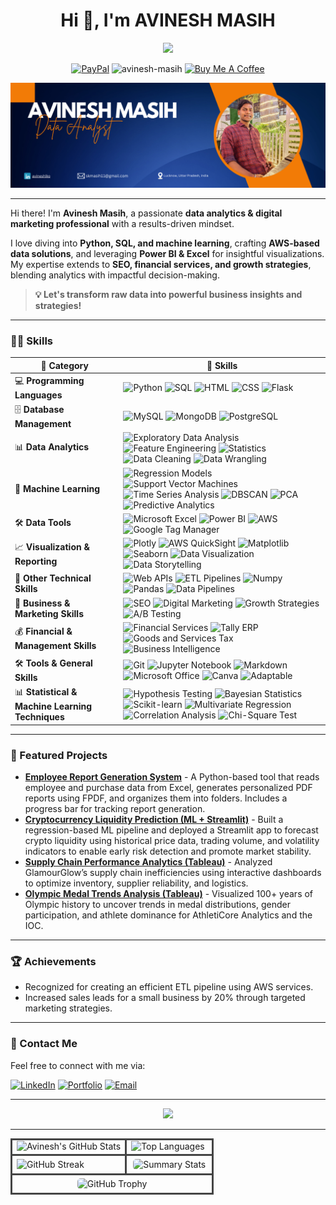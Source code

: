 <h1 align="center">Hi 👋, I'm AVINESH MASIH</h1>
<p align="center">
  <a href="https://github.com/avinesh-masih">
    <img src="https://readme-typing-svg.demolab.com/?lines=%F0%9F%9A%80+Welcome+to+My+GitHub+Profile!+%F0%9F%91%8B&font=Fira%20Code&center=true&width=600&height=50&color=ceff18&vCenter=true&pause=1000&size=24" />
  </a>
</p>

<p align="center"><a href="https://paypal.me/AVINESHMASIH" target="_blank">  <img src="https://img.shields.io/badge/PayPal-009CDE?style=flat&logo=paypal&logoColor=white" alt="PayPal"/></a>  <img src="https://komarev.com/ghpvc/?username=avinesh-masih&label=Profile%20views&color=green&style=flat" alt="avinesh-masih" />  <a href="https://buymeacoffee.com/avineshlko" target="_blank"><img src="https://img.shields.io/badge/Buy%20Me%20A%20Coffee-F5DD64?style=flat&logo=buy-me-a-coffee&logoColor=white" alt="Buy Me A Coffee"/></a></p>

![Banner](assets/banner.png)

---

Hi there! I'm **Avinesh Masih**, a passionate **data analytics & digital marketing professional** with a results-driven mindset.  

I love diving into **Python, SQL, and machine learning**, crafting **AWS-based data solutions**, and leveraging **Power BI & Excel** for insightful visualizations. My expertise extends to **SEO, financial services, and growth strategies**, blending analytics with impactful decision-making.  

> **💡 Let's transform raw data into powerful business insights and strategies!**  

---

### 🧑‍💻 Skills 

| 🚀 **Category**                     | 🎯 **Skills** |
|----------------------------------|-------------------------------------------------------------------------------------------------------------------------------------------------------------------------------------------------------------------------------------------------------------------------------------------------------------|
| 💻 **Programming Languages**        | ![Python](https://img.shields.io/badge/Python-3670A0?style=flat&logo=python&logoColor=white) ![SQL](https://img.shields.io/badge/SQL-CC2927?style=flat&logo=microsoftsqlserver&logoColor=white) ![HTML](https://img.shields.io/badge/HTML-E34F26?style=flat&logo=html5&logoColor=white) ![CSS](https://img.shields.io/badge/CSS-1572B6?style=flat&logo=css3&logoColor=white) ![Flask](https://img.shields.io/badge/Flask-000000?style=flat&logo=flask&logoColor=white) |
| 🗄️ **Database Management**          | ![MySQL](https://img.shields.io/badge/MySQL-4479A1?style=flat&logo=mysql&logoColor=white) ![MongoDB](https://img.shields.io/badge/MongoDB-47A248?style=flat&logo=mongodb&logoColor=white) ![PostgreSQL](https://img.shields.io/badge/PostgreSQL-336791?style=flat&logo=postgresql&logoColor=white) |
| 📊 **Data Analytics**               | ![Exploratory Data Analysis](https://img.shields.io/badge/Exploratory%20Data%20Analysis-ffcc00?style=flat) ![Feature Engineering](https://img.shields.io/badge/Feature%20Engineering-2DBE60?style=flat) ![Statistics](https://img.shields.io/badge/Statistics-A12312?style=flat) ![Data Cleaning](https://img.shields.io/badge/Data%20Cleaning-004D40?style=flat) ![Data Wrangling](https://img.shields.io/badge/Data%20Wrangling-8B0000?style=flat) |
| 🤖 **Machine Learning**             | ![Regression Models](https://img.shields.io/badge/Regression%20Models-0176C2?style=flat) ![Support Vector Machines](https://img.shields.io/badge/Support%20Vector%20Machines-00C4FF?style=flat) ![Time Series Analysis](https://img.shields.io/badge/Time%20Series%20Analysis-8E44AD?style=flat) ![DBSCAN](https://img.shields.io/badge/DBSCAN-1B4F72?style=flat) ![PCA](https://img.shields.io/badge/PCA-FF5733?style=flat) ![Predictive Analytics](https://img.shields.io/badge/Predictive%20Analytics-800000?style=flat) |
| 🛠️ **Data Tools**                   | ![Microsoft Excel](https://img.shields.io/badge/Microsoft%20Excel-217346?style=flat&logo=microsoftexcel&logoColor=white) ![Power BI](https://img.shields.io/badge/Power%20BI-F2C811?style=flat&logo=powerbi&logoColor=black) ![AWS](https://img.shields.io/badge/AWS-232F3E?style=flat&logo=amazonaws&logoColor=white) ![Google Tag Manager](https://img.shields.io/badge/Google%20Tag%20Manager-4285F4?style=flat&logo=googletagmanager&logoColor=white) |
| 📈 **Visualization & Reporting**    | ![Plotly](https://img.shields.io/badge/Plotly-3F4E88?style=flat&logo=plotly&logoColor=white) ![AWS QuickSight](https://img.shields.io/badge/AWS%20QuickSight-FF9900?style=flat&logo=amazonaws&logoColor=white) ![Matplotlib](https://img.shields.io/badge/Matplotlib-11557C?style=flat) ![Seaborn](https://img.shields.io/badge/Seaborn-009688?style=flat) ![Data Visualization](https://img.shields.io/badge/Data%20Visualization-4A235A?style=flat) ![Data Storytelling](https://img.shields.io/badge/Data%20Storytelling-FF5733?style=flat) |
| 🔧 **Other Technical Skills**       | ![Web APIs](https://img.shields.io/badge/Web%20APIs-1A237E?style=flat) ![ETL Pipelines](https://img.shields.io/badge/ETL%20Pipelines-009688?style=flat) ![Numpy](https://img.shields.io/badge/Numpy-013243?style=flat&logo=numpy&logoColor=white) ![Pandas](https://img.shields.io/badge/Pandas-150458?style=flat&logo=pandas&logoColor=white) ![Data Pipelines](https://img.shields.io/badge/Data%20Pipelines-8E44AD?style=flat) |
| 📢 **Business & Marketing Skills**  | ![SEO](https://img.shields.io/badge/SEO-FF9900?style=flat) ![Digital Marketing](https://img.shields.io/badge/Digital%20Marketing-3b5998?style=flat) ![Growth Strategies](https://img.shields.io/badge/Growth%20Strategies-2C3333?style=flat) ![A/B Testing](https://img.shields.io/badge/A%2FB%20Testing-007ACC?style=flat) |
| 💰 **Financial & Management Skills**| ![Financial Services](https://img.shields.io/badge/Financial%20Services-34495E?style=flat) ![Tally ERP](https://img.shields.io/badge/Tally%20ERP-7DCEA0?style=flat) ![Goods and Services Tax](https://img.shields.io/badge/GST-FF7F50?style=flat) ![Business Intelligence](https://img.shields.io/badge/Business%20Intelligence-4A235A?style=flat) |
| 🛠️ **Tools & General Skills**       | ![Git](https://img.shields.io/badge/Git-F05032?style=flat&logo=git&logoColor=white) ![Jupyter Notebook](https://img.shields.io/badge/Jupyter%20Notebook-F37626?style=flat&logo=jupyter&logoColor=white) ![Markdown](https://img.shields.io/badge/Markdown-000000?style=flat&logo=markdown&logoColor=white) ![Microsoft Office](https://img.shields.io/badge/Microsoft%20Office-D83B01?style=flat&logo=microsoftoffice&logoColor=white) ![Canva](https://img.shields.io/badge/Canva-00C4CC?style=flat&logo=canva&logoColor=white) ![Adaptable](https://img.shields.io/badge/Easily%20Adaptable-8E44AD?style=flat) |
| 📊 **Statistical & Machine Learning Techniques** | ![Hypothesis Testing](https://img.shields.io/badge/Hypothesis%20Testing-007ACC?style=flat) ![Bayesian Statistics](https://img.shields.io/badge/Bayesian%20Statistics-343A40?style=flat) ![Scikit-learn](https://img.shields.io/badge/Scikit--learn-F7931E?style=flat&logo=scikitlearn&logoColor=white) ![Multivariate Regression](https://img.shields.io/badge/Multivariate%20Regression-6A0DAD?style=flat) ![Correlation Analysis](https://img.shields.io/badge/Correlation%20Analysis-1E8449?style=flat) ![Chi-Square Test](https://img.shields.io/badge/Chi--Square%20Test-9C640C?style=flat) |


---

### 🌟 Featured Projects
- **[Employee Report Generation System](https://github.com/avinesh-masih/employee-report-generator)** - A Python-based tool that reads employee and purchase data from Excel, generates personalized PDF reports using FPDF, and organizes them into folders. Includes a progress bar for tracking report generation.
- **[Cryptocurrency Liquidity Prediction (ML + Streamlit)](https://crypto-liquidity-prediction.streamlit.app/)** - Built a regression-based ML pipeline and deployed a Streamlit app to forecast crypto liquidity using historical price data, trading volume, and volatility indicators to enable early risk detection and promote market stability.
- **[Supply Chain Performance Analytics (Tableau)](https://github.com/avinesh-masih/Data-Analytics-Assignment/tree/main/Supply-Chain-Performance-Analytics-for-GlamourGlow-Cosmetics)** - Analyzed GlamourGlow’s supply chain inefficiencies using interactive dashboards to optimize inventory, supplier reliability, and logistics.
- **[Olympic Medal Trends Analysis (Tableau)](https://github.com/avinesh-masih/Data-Analytics-Assignment/tree/main/Analysis-of-Olympic-Medal-Trends)** - Visualized 100+ years of Olympic history to uncover trends in medal distributions, gender participation, and athlete dominance for AthletiCore Analytics and the IOC.

---

### 🏆 Achievements
- Recognized for creating an efficient ETL pipeline using AWS services.
- Increased sales leads for a small business by 20% through targeted marketing strategies.

---

### 📝 Contact Me
Feel free to connect with me via:

[![LinkedIn](https://img.shields.io/badge/LinkedIn-0077B5?style=for-the-badge&logo=linkedin&logoColor=white)](https://www.linkedin.com/in/avineshlko/) [![Portfolio](https://img.shields.io/badge/Portfolio-000000?style=for-the-badge&logo=githubpages&logoColor=white)](https://avinesh-masih.github.io/) [![Email](https://img.shields.io/badge/Email-D14836?style=for-the-badge&logo=gmail&logoColor=white)](mailto:skmasih11@gmail.com)

---
<p align="center">
  <img src="https://img.shields.io/badge/Thank%20you%20for%20visiting%20my%20GitHub%20profile!-Let's%20build%20something%20amazing%20together.%20🚀-0A66C2?style=for-the-badge">
</p>

---

<!-- GitHub Stats in Grid -->
<div align="center">

<table>
  <tr>
    <td style="border:3px solid #444;">
      <img src="https://github-readme-stats.vercel.app/api?username=avinesh-masih&show_icons=true&theme=radical" alt="Avinesh's GitHub Stats" height="180em" />
    </td>
    <td style="border:3px solid #444;">
      <img src="https://github-readme-stats.vercel.app/api/top-langs/?username=avinesh-masih&layout=compact&theme=radical" alt="Top Languages" height="180em" />
    </td>
  </tr>
  <tr>
    <td style="border:3px solid #444;">
      <img src="https://github-readme-streak-stats.herokuapp.com/?user=avinesh-masih&theme=radical" alt="GitHub Streak" height="180em" />
    </td>
    <td style="border:3px solid #444;">
      <img src="http://github-profile-summary-cards.vercel.app/api/cards/stats?username=avinesh-masih&theme=radical" alt="Summary Stats" height="180em" style="border:3px solid #fff; border-radius:8px;" />
    </td>
  </tr>
  <tr>
    <td colspan="2" align="center" style="border:3px solid #444;">
      <img src="https://github-profile-trophy.vercel.app/?username=avinesh-masih&theme=radical&row=1&column=6" alt="GitHub Trophy" style="border:3px solid #fff; border-radius:8px;" />
    </td>
  </tr>
</table>

</div>


